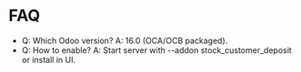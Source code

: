 # FAQ

- Q: Which Odoo version? A: 16.0 (OCA/OCB packaged).
- Q: How to enable? A: Start server with --addon stock_customer_deposit or install in UI.
